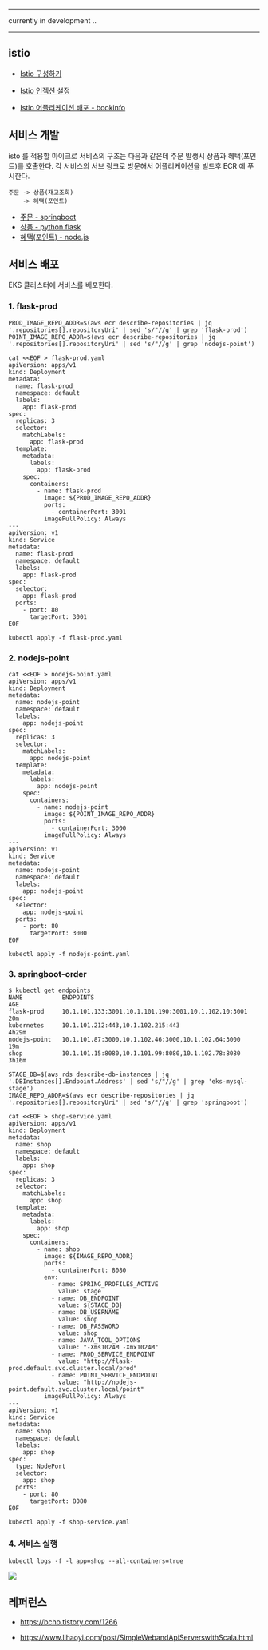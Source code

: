 ****
currently in development ..
****

## istio ##

 * [Istio 구성하기](https://github.com/gnosia93/eks-on-aws/blob/main/tutorial/k8s-istio-provision.md)

 * [Istio 인젝션 설정](https://github.com/gnosia93/eks-on-aws/blob/main/tutorial/k8s-istio-injection.md)

 * [Istio 어플리케이션 배포 - bookinfo](https://github.com/gnosia93/eks-on-aws/blob/main/tutorial/k8s-istio-bookinfo.md)


## 서비스 개발 ##
isto 를 적용할 마이크로 서비스의 구조는 다음과 같은데 주문 발생시 상품과 혜택(포인트)를 호출한다. 각 서비스의 서브 링크로 방문해서 어플리케이션을 빌드후 ECR 에 푸시한다.

```
주문 -> 상품(재고조회) 
    -> 혜택(포인트)
```
  
  * [주문 - springboot](https://github.com/gnosia93/eks-on-aws/blob/main/tutorial/istio-service-order.md)
  * [상품 - python flask](https://github.com/gnosia93/eks-on-aws/blob/main/tutorial/istio-flask-prod.md
)
  * [혜택(포인트) - node.js](https://github.com/gnosia93/eks-on-aws/blob/main/tutorial/istio-nodejs-point.md)


## 서비스 배포 ##

EKS 클러스터에 서비스를 배포한다. 

### 1. flask-prod ###

```
PROD_IMAGE_REPO_ADDR=$(aws ecr describe-repositories | jq '.repositories[].repositoryUri' | sed 's/"//g' | grep 'flask-prod')
POINT_IMAGE_REPO_ADDR=$(aws ecr describe-repositories | jq '.repositories[].repositoryUri' | sed 's/"//g' | grep 'nodejs-point')
```

```
cat <<EOF > flask-prod.yaml
apiVersion: apps/v1
kind: Deployment
metadata:
  name: flask-prod
  namespace: default
  labels:
    app: flask-prod
spec:
  replicas: 3
  selector:
    matchLabels:
      app: flask-prod
  template:
    metadata:
      labels:
        app: flask-prod
    spec:
      containers:
        - name: flask-prod
          image: ${PROD_IMAGE_REPO_ADDR}
          ports:
            - containerPort: 3001
          imagePullPolicy: Always
---
apiVersion: v1
kind: Service
metadata:
  name: flask-prod
  namespace: default
  labels:
    app: flask-prod
spec:
  selector:
    app: flask-prod
  ports:
    - port: 80
      targetPort: 3001
EOF
```
```
kubectl apply -f flask-prod.yaml
```

### 2. nodejs-point ###

```
cat <<EOF > nodejs-point.yaml
apiVersion: apps/v1
kind: Deployment
metadata:
  name: nodejs-point
  namespace: default
  labels:
    app: nodejs-point
spec:
  replicas: 3
  selector:
    matchLabels:
      app: nodejs-point
  template:
    metadata:
      labels:
        app: nodejs-point
    spec:
      containers:
        - name: nodejs-point
          image: ${POINT_IMAGE_REPO_ADDR}
          ports:
            - containerPort: 3000
          imagePullPolicy: Always
---
apiVersion: v1
kind: Service
metadata:
  name: nodejs-point
  namespace: default
  labels:
    app: nodejs-point
spec:
  selector:
    app: nodejs-point
  ports:
    - port: 80
      targetPort: 3000
EOF
```
```
kubectl apply -f nodejs-point.yaml
```

### 3. springboot-order ###

```
$ kubectl get endpoints
NAME           ENDPOINTS                                              AGE
flask-prod     10.1.101.133:3001,10.1.101.190:3001,10.1.102.10:3001   20m
kubernetes     10.1.101.212:443,10.1.102.215:443                      4h29m
nodejs-point   10.1.101.87:3000,10.1.102.46:3000,10.1.102.64:3000     19m
shop           10.1.101.15:8080,10.1.101.99:8080,10.1.102.78:8080     3h16m
```

```
STAGE_DB=$(aws rds describe-db-instances | jq '.DBInstances[].Endpoint.Address' | sed 's/"//g' | grep 'eks-mysql-stage')
IMAGE_REPO_ADDR=$(aws ecr describe-repositories | jq '.repositories[].repositoryUri' | sed 's/"//g' | grep 'springboot')
```

```
cat <<EOF > shop-service.yaml
apiVersion: apps/v1
kind: Deployment
metadata:
  name: shop
  namespace: default
  labels:
    app: shop
spec:
  replicas: 3
  selector:
    matchLabels:
      app: shop
  template:
    metadata:
      labels:
        app: shop
    spec:
      containers:
        - name: shop
          image: ${IMAGE_REPO_ADDR}
          ports:
            - containerPort: 8080
          env:
            - name: SPRING_PROFILES_ACTIVE
              value: stage
            - name: DB_ENDPOINT
              value: ${STAGE_DB}
            - name: DB_USERNAME
              value: shop
            - name: DB_PASSWORD
              value: shop
            - name: JAVA_TOOL_OPTIONS
              value: "-Xms1024M -Xmx1024M"
            - name: PROD_SERVICE_ENDPOINT
              value: "http://flask-prod.default.svc.cluster.local/prod"
            - name: POINT_SERVICE_ENDPOINT
              value: "http://nodejs-point.default.svc.cluster.local/point"
          imagePullPolicy: Always
---
apiVersion: v1
kind: Service
metadata:
  name: shop
  namespace: default
  labels:
    app: shop
spec:
  type: NodePort
  selector:
    app: shop
  ports:
    - port: 80
      targetPort: 8080
EOF
```

```
kubectl apply -f shop-service.yaml
```


### 4. 서비스 실행 ###
```
kubectl logs -f -l app=shop --all-containers=true
```
![](https://github.com/gnosia93/eks-on-aws/blob/main/images/istio-service-order-eks.png)



## 레퍼런스 ##

* https://bcho.tistory.com/1266

* https://www.lihaoyi.com/post/SimpleWebandApiServerswithScala.html

